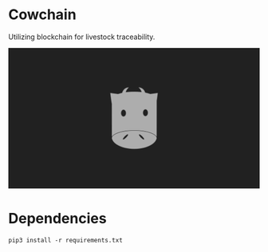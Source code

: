 # Cowchain
Utilizing blockchain for livestock traceability.

![plot](./images/cowchain_logo.png)

# Dependencies
```
pip3 install -r requirements.txt
```
